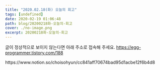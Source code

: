 ```yaml
---
title: "2020.02.18(화) 오늘의 회고"
tags: [undefined]
date: 2020-02-19 01:06:48
path: blog/20200218화-오늘의-회고
cover: ./no-image.png
excerpt: 20200218화-오늘의-회고
---
```

글이 정상적으로 보이지 않는다면 아래 주소로 접속해 주세요.
https://egg-programmer.tistory.com/188
<p data-ke-size="size16" style="text-align: left;">https://www.notion.so/choisohyun/cc841aff70674bad95d1acbe12f6b4d8 <br/><br/></p>